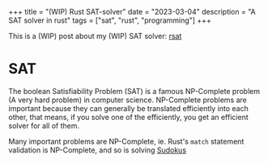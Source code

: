 +++
title = "(WIP) Rust SAT-solver"
date = "2023-03-04"
description = "A SAT solver in rust"
tags = ["sat", "rust", "programming"]
+++

This is a (WIP) post about my (WIP) SAT solver:
[rsat](https://github.com/jalil-salame/rsat)

# SAT

The boolean Satisfiability Problem (SAT) is a famous NP-Complete problem (A very
hard problem) in computer science. NP-Complete problems are important because
they can generally be translated efficiently into each other, that means, if you
solve one of the efficiently, you get an efficient solver for all of them.

Many important problems are NP-Complete, ie. Rust's `match` statement validation
is NP-Complete, and so is solving [Sudokus](@/nsudoku-solver.md)
